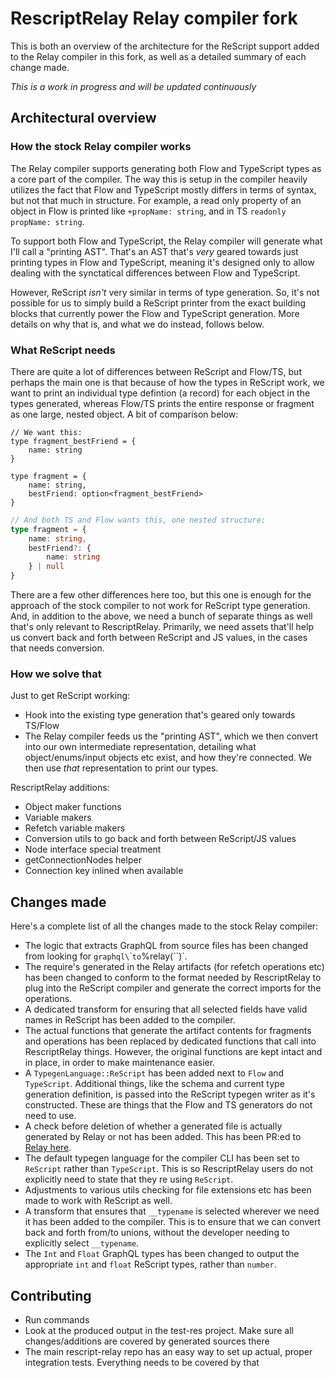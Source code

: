 # RescriptRelay Relay compiler fork
This is both an overview of the architecture for the ReScript support added to the Relay compiler in this fork, as well as a detailed summary of each change made.

_This is a work in progress and will be updated continuously_

## Architectural overview
### How the stock Relay compiler works
The Relay compiler supports generating both Flow and TypeScript types as a core part of the compiler. The way this is setup in the compiler heavily utilizes the fact that Flow and TypeScript mostly differs in terms of syntax, but not that much in structure. For example, a read only property of an object in Flow is printed like `+propName: string`, and in TS `readonly propName: string`.

To support both Flow and TypeScript, the Relay compiler will generate what I'll call a "printing AST". That's an AST that's _very_ geared towards just printing types in Flow and TypeScript, meaning it's designed only to allow dealing with the synctatical differences between Flow and TypeScript.

However, ReScript _isn't_ very similar in terms of type generation. So, it's not possible for us to simply build a ReScript printer from the exact building blocks that currently power the Flow and TypeScript generation. More details on why that is, and what we do instead, follows below.

### What ReScript needs
There are quite a lot of differences between ReScript and Flow/TS, but perhaps the main one is that because of how the types in ReScript work, we want to print an individual type defintion (a record) for each object in the types generated, whereas Flow/TS prints the entire response or fragment as one large, nested object. A bit of comparison below:

```rescript
// We want this:
type fragment_bestFriend = {
    name: string
}

type fragment = {
    name: string,
    bestFriend: option<fragment_bestFriend>
}
```

```typescript
// And both TS and Flow wants this, one nested structure:
type fragment = {
    name: string,
    bestFriend?: {
        name: string
    } | null
}
```

There are a few other differences here too, but this one is enough for the approach of the stock compiler to not work for ReScript type generation. And, in addition to the above, we need a bunch of separate things as well that's only relevant to RescriptRelay. Primarily, we need assets that'll help us convert back and forth between ReScript and JS values, in the cases that needs conversion.

### How we solve that
Just to get ReScript working:
* Hook into the existing type generation that's geared only towards TS/Flow
* The Relay compiler feeds us the "printing AST", which we then convert into our own intermediate representation, detailing what object/enums/input objects etc exist, and how they're connected. We then use _that_ representation to print our types.

RescriptRelay additions:
* Object maker functions
* Variable makers
* Refetch variable makers
* Conversion utils to go back and forth between ReScript/JS values
* Node interface special treatment
* getConnectionNodes helper
* Connection key inlined when available

## Changes made
Here's a complete list of all the changes made to the stock Relay compiler:

* The logic that extracts GraphQL from source files has been changed from looking for `graphql\`\`` to `%relay(\`\`)`.
* The require's generated in the Relay artifacts (for refetch operations etc) has been changed to conform to the format needed by RescriptRelay to plug into the ReScript compiler and generate the correct imports for the operations.
* A dedicated transform for ensuring that all selected fields have valid names in ReScript has been added to the compiler.
* The actual functions that generate the artifact contents for fragments and operations has been replaced by dedicated functions that call into RescriptRelay things. However, the original functions are kept intact and in place, in order to make maintenance easier.
* A `TypegenLanguage::ReScript` has been added next to `Flow` and `TypeScript`. Additional things, like the schema and current type generation definition, is passed into the ReScript typegen writer as it's constructed. These are things that the Flow and TS generators do not need to use.
* A check before deletion of whether a generated file is actually generated by Relay or not has been added. This has been PR:ed to [Relay here](https://github.com/facebook/relay/pull/3700).
* The default typegen language for the compiler CLI has been set to `ReScript` rather than `TypeScript`. This is so RescriptRelay users do not explicitly need to state that they
re using `ReScript`.
* Adjustments to various utils checking for file extensions etc has been made to work with ReScript as well.
* A transform that ensures that `__typename` is selected wherever we need it has been added to the compiler. This is to ensure that we can convert back and forth from/to unions, without the developer needing to explicitly select `__typename`.
* The `Int` and `Float` GraphQL types has been changed to output the appropriate `int` and `float` ReScript types, rather than `number`.

## Contributing
* Run commands
* Look at the produced output in the test-res project. Make sure all changes/additions are covered by generated sources there
* The main rescript-relay repo has an easy way to set up actual, proper integration tests. Everything needs to be covered by that